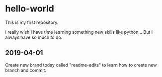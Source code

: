 # hello-world
This is my first repository.

I really wish I have time learning something new skills like python... But I always have so much to do.

## 2019-04-01

Create new brand today called "readme-edits" to learn how to create new branch and commit.
